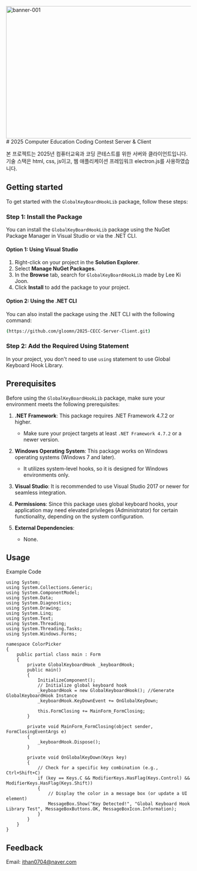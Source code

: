<img width="2000" height="360" alt="banner-001" src="https://github.com/user-attachments/assets/d14e87c6-f9ff-46fa-931b-d7af58ac5ea9" />
# 2025 Computer Education Coding Contest Server & Client

본 프로젝트는 2025년 컴퓨터교육과 코딩 콘테스트를 위한 서버와 클라이언트입니다.
기술 스택은 html, css, js이고, 웹 애플리케이션 프레임워크 electron.js를 사용하였습니다.


## Getting started

To get started with the `GlobalKeyBoardHookLib` package, follow these steps:

### Step 1: Install the Package

You can install the `GlobalKeyBoardHookLib` package using the NuGet Package Manager in Visual Studio or via the .NET CLI.

#### Option 1: Using Visual Studio
1. Right-click on your project in the **Solution Explorer**.
2. Select **Manage NuGet Packages**.
3. In the **Browse** tab, search for `GlobalKeyBoardHookLib` made by Lee Ki Joon.
4. Click **Install** to add the package to your project.

#### Option 2: Using the .NET CLI
You can also install the package using the .NET CLI with the following command:
```bash
(https://github.com/gloomn/2025-CECC-Server-Client.git)
```
### Step 2: Add the Required Using Statement

In your project, you don't need to use `using` statement to use Global Keyboard Hook Library.

## Prerequisites

Before using the `GlobalKeyBoardHookLib` package, make sure your environment meets the following prerequisites:

1. **.NET Framework**: This package requires .NET Framework 4.7.2 or higher.
   - Make sure your project targets at least `.NET Framework 4.7.2` or a newer version.
   
2. **Windows Operating System**: This package works on Windows operating systems (Windows 7 and later).
   - It utilizes system-level hooks, so it is designed for Windows environments only.
   
3. **Visual Studio**: It is recommended to use Visual Studio 2017 or newer for seamless integration.
   
4. **Permissions**: Since this package uses global keyboard hooks, your application may need elevated privileges (Administrator) for certain functionality, depending on the system configuration.

5. **External Dependencies**: 
   - None.

## Usage

Example Code

```
using System;
using System.Collections.Generic;
using System.ComponentModel;
using System.Data;
using System.Diagnostics;
using System.Drawing;
using System.Linq;
using System.Text;
using System.Threading;
using System.Threading.Tasks;
using System.Windows.Forms;

namespace ColorPicker
{
    public partial class main : Form
    {
        private GlobalKeyboardHook _keyboardHook;
        public main()
        {
            InitializeComponent();
            // Initialize global keyboard hook
            _keyboardHook = new GlobalKeyboardHook(); //Generate GlobalKeyboardHook Instance
            _keyboardHook.KeyDownEvent += OnGlobalKeyDown;

            this.FormClosing += MainForm_FormClosing;
        }

        private void MainForm_FormClosing(object sender, FormClosingEventArgs e)
        {
            _keyboardHook.Dispose();
        }

        private void OnGlobalKeyDown(Keys key)
        {
            // Check for a specific key combination (e.g., Ctrl+Shift+C)
            if (key == Keys.C && ModifierKeys.HasFlag(Keys.Control) && ModifierKeys.HasFlag(Keys.Shift))
            {
                // Display the color in a message box (or update a UI element)
                MessageBox.Show("Key Detected!", "Global Keyboard Hook Library Test", MessageBoxButtons.OK, MessageBoxIcon.Information);
            }
        }
    }
}

```

## Feedback

Email: ithan0704@naver.com

